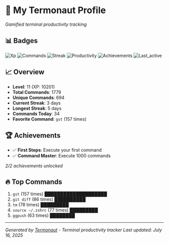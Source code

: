 # 🚀 My Termonaut Profile

*Gamified terminal productivity tracking*

## 📊 Badges

![Xp](https://img.shields.io/badge/XP-Level+11+%2810201%2F14400%29-blue?style=flat-square&logo=terminal&logoColor=white) ![Commands](https://img.shields.io/badge/Commands-1779-blue?style=flat-square&logo=terminal&logoColor=white) ![Streak](https://img.shields.io/badge/Streak-3+days-green?style=flat-square&logo=terminal&logoColor=white) ![Productivity](https://img.shields.io/badge/Productivity-80.0%25-green?style=flat-square&logo=terminal&logoColor=white) ![Achievements](https://img.shields.io/badge/Achievements-5%2F10-blue?style=flat-square&logo=terminal&logoColor=white) ![Last_active](https://img.shields.io/badge/Last+Active-7h+ago-yellow?style=flat-square&logo=terminal&logoColor=white) 

## 📈 Overview

- **Level**: 11 (XP: 10201)
- **Total Commands**: 1779
- **Unique Commands**: 694
- **Current Streak**: 3 days
- **Longest Streak**: 5 days
- **Commands Today**: 34
- **Favorite Command**: `gst` (157 times)

## 🏆 Achievements

- ✅ **First Steps**: Execute your first command
- ✅ **Command Master**: Execute 1000 commands

*2/2 achievements unlocked*

## 🔥 Top Commands

1. `gst` (157 times) ████████████████████
2. `git diff` (86 times) ██████████
3. `tm` (78 times) █████████
4. `source ~/.zshrc` (77 times) █████████
5. `ggpush` (63 times) ████████

---

*Generated by [Termonaut](https://github.com/oiahoon/termonaut) - Terminal productivity tracker*
*Last updated: July 16, 2025*
